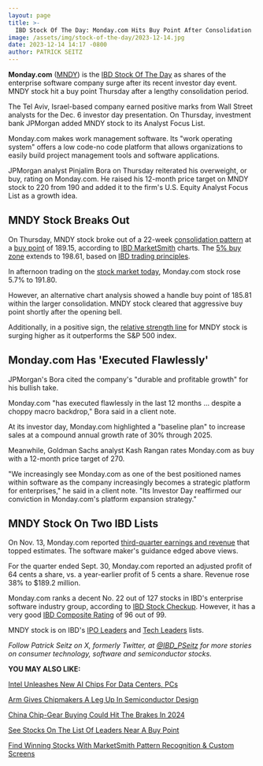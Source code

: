 ```yaml
---
layout: page
title: >-
  IBD Stock Of The Day: Monday.com Hits Buy Point After Consolidation
image: /assets/img/stock-of-the-day/2023-12-14.jpg
date: 2023-12-14 14:17 -0800
author: PATRICK SEITZ
---
```







**Monday.com** ([MNDY](https://research.investors.com/quote.aspx?symbol=MNDY)) is the [IBD Stock Of The Day](https://www.investors.com/research/ibd-stock-of-the-day/) as shares of the enterprise software company surge after its recent investor day event. MNDY stock hit a buy point Thursday after a lengthy consolidation period.




The Tel Aviv, Israel-based company earned positive marks from Wall Street analysts for the Dec. 6 investor day presentation. On Thursday, investment bank JPMorgan added MNDY stock to its Analyst Focus List.


Monday.com makes work management software. Its "work operating system" offers a low code-no code platform that allows organizations to easily build project management tools and software applications.


JPMorgan analyst Pinjalim Bora on Thursday reiterated his overweight, or buy, rating on Monday.com. He raised his 12-month price target on MNDY stock to 220 from 190 and added it to the firm's U.S. Equity Analyst Focus List as a growth idea.


MNDY Stock Breaks Out
---------------------


On Thursday, MNDY stock broke out of a 22-week [consolidation pattern](https://www.investors.com/how-to-invest/investors-corner/shopify-stock-consolidation-pattern-led-to-beautiful-gains/) at a [buy point](https://www.investors.com/how-to-invest/investors-corner/chart-reading-basics-how-a-buy-point-marks-a-time-of-opportunity/) of 189.15, according to [IBD MarketSmith](https://www.investors.com/product/marketsmith/?artProdLink=MarketSmith) charts. The [5% buy zone](https://www.investors.com/how-to-invest/investors-corner/buy-zone-gives-investors-chance-to-buy-top-stocks-beyond-breakout/) extends to 198.61, based on [IBD trading principles](https://www.investors.com/how-to-invest/how-to-read-stock-charts-understanding-technical-analysis/).


In afternoon trading on the [stock market today](https://www.investors.com/news/stock-market-today-stock-market-news/), Monday.com stock rose 5.7% to 191.80.


However, an alternative chart analysis showed a handle buy point of 185.81 within the larger consolidation. MNDY stock cleared that aggressive buy point shortly after the opening bell.


Additionally, in a positive sign, the [relative strength line](https://www.investors.com/how-to-invest/investors-corner/growth-stocks-breakout-specialty-tool-relative-strength-line/) for MNDY stock is surging higher as it outperforms the S&P 500 index.


Monday.com Has 'Executed Flawlessly'
------------------------------------


JPMorgan's Bora cited the company's "durable and profitable growth" for his bullish take.


Monday.com "has executed flawlessly in the last 12 months … despite a choppy macro backdrop," Bora said in a client note.


At its investor day, Monday.com highlighted a "baseline plan" to increase sales at a compound annual growth rate of 30% through 2025.


Meanwhile, Goldman Sachs analyst Kash Rangan rates Monday.com as buy with a 12-month price target of 270.


"We increasingly see Monday.com as one of the best positioned names within software as the company increasingly becomes a strategic platform for enterprises," he said in a client note. "Its Investor Day reaffirmed our conviction in Monday.com's platform expansion strategy."


MNDY Stock On Two IBD Lists
---------------------------


On Nov. 13, Monday.com reported [third-quarter earnings and revenue](https://www.investors.com/news/technology/mndy-stock/) that topped estimates. The software maker's guidance edged above views.


For the quarter ended Sept. 30, Monday.com reported an adjusted profit of 64 cents a share, vs. a year-earlier profit of 5 cents a share. Revenue rose 38% to $189.2 million.


Monday.com ranks a decent No. 22 out of 127 stocks in IBD's enterprise software industry group, according to [IBD Stock Checkup](https://research.investors.com/stock-checkup/nasdaq-mondaycom-mndy.aspx). However, it has a very good [IBD Composite Rating](https://www.investors.com/how-to-invest/investors-corner/how-to-research-growth-stocks/) of 96 out of 99.


MNDY stock is on IBD's [IPO Leaders](https://research.investors.com/stock-lists/ipo-leaders/) and [Tech Leaders](https://www.investors.com/data-tables/ibd-tech-leaders-dec-13-2023/) lists.



*Follow Patrick Seitz on X, formerly Twitter, at [@IBD\_PSeitz](https://twitter.com/IBD_PSeitz) for more stories on consumer technology, software and semiconductor stocks.*


**YOU MAY ALSO LIKE:**


[Intel Unleashes New AI Chips For Data Centers, PCs](https://www.investors.com/news/technology/intel-stock-rises-on-new-ai-chips-for-data-centers-pcs/)


[Arm Gives Chipmakers A Leg Up In Semiconductor Design](https://www.investors.com/research/the-new-america/arm-stock-chip-designer-expands-beyond-mobile-devices/)


[China Chip-Gear Buying Could Hit The Brakes In 2024](https://www.investors.com/news/technology/semiconductor-equipment-buying-to-slow-in-china/)


[See Stocks On The List Of Leaders Near A Buy Point](https://www.investors.com/product/leaderboard/?artProdLink=Leaderboard)


[Find Winning Stocks With MarketSmith Pattern Recognition & Custom Screens](https://www.investors.com/product/marketsmith/?artProdLink=MarketSmith)




